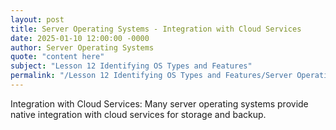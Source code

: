```yaml
---
layout: post
title: Server Operating Systems - Integration with Cloud Services
date: 2025-01-10 12:00:00 -0000
author: Server Operating Systems
quote: "content here"
subject: "Lesson 12 Identifying OS Types and Features"
permalink: "/Lesson 12 Identifying OS Types and Features/Server Operating Systems/Server Operating Systems - Integration with Cloud Services"
---
```


Integration with Cloud Services: Many server operating systems provide native integration with cloud services for storage and backup.
